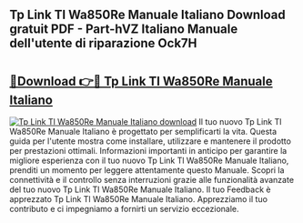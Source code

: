 ## Tp Link Tl Wa850Re Manuale Italiano Download gratuit PDF - Part-hVZ Italiano Manuale dell'utente di riparazione Ock7H

# <h2><a href="http://dfcjb2c.blite.top/?on=Tp+Link+Tl+Wa850Re+Manuale+Italiano">🔗Download 👉🔴 Tp Link Tl Wa850Re Manuale Italiano</a></h2>

[![Tp Link Tl Wa850Re Manuale Italiano download](https://i.imgur.com/lujVjoI.png)](http://dfcjb2c.blite.top/?on=Tp+Link+Tl+Wa850Re+Manuale+Italiano)
Il tuo nuovo Tp Link Tl Wa850Re Manuale Italiano è progettato per semplificarti la vita. Questa guida per l'utente mostra come installare, utilizzare e mantenere il prodotto per prestazioni ottimali. Informazioni importanti in anticipo per garantire la migliore esperienza con il tuo nuovo Tp Link Tl Wa850Re Manuale Italiano, prenditi un momento per leggere attentamente questo Manuale. Scopri la connettività e il controllo senza interruzioni grazie alle funzionalità avanzate del tuo nuovo Tp Link Tl Wa850Re Manuale Italiano. Il tuo Feedback è apprezzato Tp Link Tl Wa850Re Manuale Italiano. Apprezziamo il tuo contributo e ci impegniamo a fornirti un servizio eccezionale.
